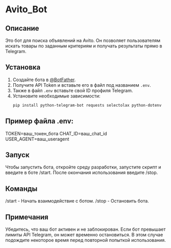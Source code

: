 # Avito_Bot

## Описание
Это бот для поиска объявлений на Avito. Он позволяет пользователям искать товары по заданным критериям и получать результаты прямо в Telegram.

## Установка

1. Создайте бота в [@BotFather](https://t.me/botfather).
2. Получите API Token и вставьте его в файл под названием `.env`.
3. Также в файл `.env` вставьте свой ID профиля Telegram.
4. Установите необходимые зависимости:
   ```bash
   pip install python-telegram-bot requests selectolax python-dotenv

## Пример файла .env:
TOKEN=ваш_токен_бота
CHAT_ID=ваш_chat_id
USER_AGENT=ваш_useragent

## Запуск
Чтобы запустить бота, откройте среду разработки, запустите скрипт и введите в боте /start. После окончания использования введите /stop.

## Команды
/start - Начать взаимодействие с ботом.
/stop - Остановить бота.

## Примечания
Убедитесь, что ваш бот активен и не заблокирован.
Если бот превышает лимиты API Telegram, он может временно остановиться. В этом случае подождите некоторое время перед повторной попыткой использования.

